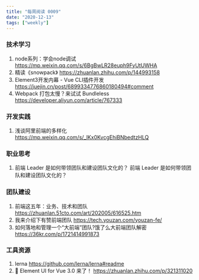 ```yaml
---
title: "每周阅读 0009"
date: "2020-12-13"
tags: ["weekly"]
---
```


### 技术学习
1. node系列：学会node调试 https://mp.weixin.qq.com/s/6BgBwLR28euph9FyUtUWHA
2. 精读《snowpack》 https://zhuanlan.zhihu.com/p/144993158
3. Element3开发内幕 - Vue CLI插件开发 https://juejin.cn/post/6899334776860180494#comment
4. Webpack 打包太慢？来试试 Bundleless https://developer.aliyun.com/article/767333

### 开发实践
1. 浅谈阿里前端的多样化 https://mp.weixin.qq.com/s/_lKx0KvcgEhiBNbedtzHLQ


### 职业思考
1. 前端 Leader 是如何带领团队和建设团队文化的？ 前端 Leader 是如何带领团队和建设团队文化的？

### 团队建设
1. 前端这五年：业务、技术和团队 https://zhuanlan.51cto.com/art/202005/616525.htm
2. 我来介绍下有赞前端团队 https://tech.youzan.com/youzan-fe/
3. 如何落地和管理一个“大前端”团队?饿了么大前端团队解密 https://36kr.com/p/1721414991873

### 工具资源
1. lerna https://github.com/lerna/lerna#readme
2. 🎉 Element UI for Vue 3.0 来了！ https://zhuanlan.zhihu.com/p/321311020